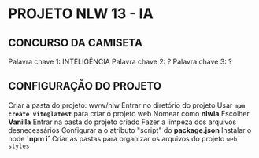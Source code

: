 # PROJETO NLW 13 - IA

## CONCURSO DA CAMISETA

Palavra chave 1: INTELIGÊNCIA
Palavra chave 2: ?
Palavra chave 3: ?

## CONFIGURAÇÃO DO PROJETO

Criar a pasta do projeto: www/nlw
Entrar no diretório do projeto
Usar **`npm create vite@latest`** para criar o projeto web
Nomear como **nlwia**
Escolher **Vanilla**
Entrar na pasta do projeto criado
Fazer a limpeza dos arquivos desnecessários
Configurar a o atributo "script" do **package.json** 
Instalar o node **´npm i´**
Criar as pastas para organizar os arquivos do projeto
`web`
`styles`




